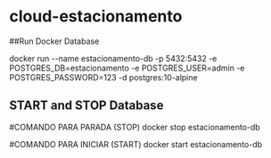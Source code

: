 # cloud-estacionamento

##Run Docker Database

docker run --name estacionamento-db -p 5432:5432 -e POSTGRES_DB=estacionamento -e POSTGRES_USER=admin -e POSTGRES_PASSWORD=123 -d postgres:10-alpine

## START and STOP Database

#COMANDO PARA PARADA (STOP)
docker stop estacionamento-db

#COMANDO PARA INICIAR (START)
docker start estacionamento-db